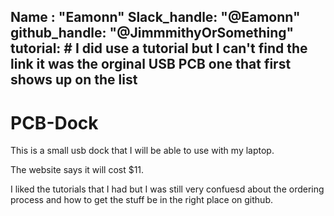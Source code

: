 Name : "Eamonn"
Slack_handle: "@Eamonn"
github_handle: "@JimmmithyOrSomething"
tutorial: # I did use a tutorial but I can't find the link it was the orginal USB PCB one that first shows up on the list
---

# PCB-Dock

<!-- Describe your board in 2-3 sentences. What are you making? what will it do? -->
This is a small usb dock that I will be able to use with my laptop.
<!-- How much is it going to cost -->
The website says it will cost $11.
<!-- Tell us a lttle bit about your design process. What were some chalnges? what helped> ***Totally optional*** -->
I liked the tutorials that I had but I was still very confuesd about the ordering process and how to get the stuff be in the right place on github.
